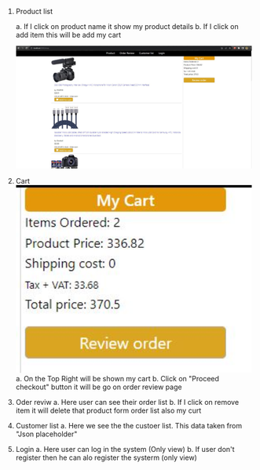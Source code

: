 1. Product list
   
   a. If I click on product name it show my product details
   b. If I click on add item this will be add my cart
   
     <img src="SS\1.JPG" alt="" style="width:1080px;"/>
3. Cart
   <img src="SS\2.JPG" alt="" style="width:500px;"/>
   a. On the Top Right will be shown my cart
   b. Click on "Proceed checkout" button it will be go on order review page
   
5. Oder reviw
   a. Here user can see their order list
   b. If I click on remove item it will delete that product form order list also my curt
6. Customer list
   a. Here we see the the custoer list. This data taken from "Json placeholder"
7. Login
   a. Here user can log in the system (Only view)
   b. If user don't register then he can alo register the systerm (only view)
